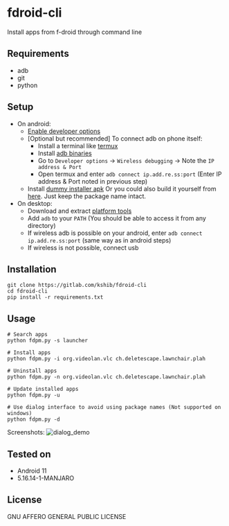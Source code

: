 # fdroid-cli

Install apps from f-droid through command line

## Requirements
- adb
- git
- python

## Setup
- On android:
  - [Enable developer options](https://developer.android.com/studio/command-line/adb#Enabling)
  - [Optional but recommended] To connect adb on phone itself:
    - Install a terminal like [termux](https://f-droid.org/en/packages/com.termux/) 
    - Install [adb binaries](https://github.com/ShiSheng233/Termux-ADB)
    - Go to `Developer options` -> `Wireless debugging` -> Note the `IP address & Port`
    - Open termux and enter `adb connect ip.add.re.ss:port` (Enter IP address & Port noted in previous step)
  - Install [dummy installer apk](https://gitlab.com/kshib/fdroid-cli/-/blob/main/fdroid-cli.apk)
    Or you could also build it yourself from [here](https://gitlab.com/kshib/fdpm-installer). Just keep the package name intact.
- On desktop:
  - Download and extract [platform tools](https://developer.android.com/studio/releases/platform-tools#downloads)
  - Add `adb` to your `PATH` (You should be able to access it from any directory)
  - If wireless adb is possible on your android, enter `adb connect ip.add.re.ss:port` (same way as in android steps)
  - If wireless is not possible, connect usb
  
## Installation
```
git clone https://gitlab.com/kshib/fdroid-cli
cd fdroid-cli
pip install -r requirements.txt
```

## Usage
````
# Search apps
python fdpm.py -s launcher

# Install apps
python fdpm.py -i org.videolan.vlc ch.deletescape.lawnchair.plah

# Uninstall apps
python fdpm.py -n org.videolan.vlc ch.deletescape.lawnchair.plah

# Update installed apps
python fdpm.py -u

# Use dialog interface to avoid using package names (Not supported on windows)
python fdpm.py -d
````

Screenshots:
![dialog_demo](https://z.zz.fo/9DeTS.jpg "Dialog demo")

## Tested on
- Android 11
- 5.16.14-1-MANJARO

## License
GNU AFFERO GENERAL PUBLIC LICENSE


